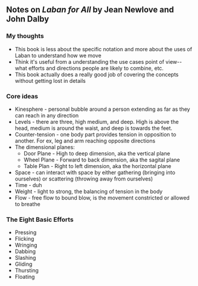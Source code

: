 ## Notes on _Laban for All_ by Jean Newlove and John Dalby 

### My thoughts
* This book is less about the specific notation and more about the uses of Laban to understand how we move
* Think it's useful from a understanding the use cases point of view--what efforts and directions people are likely to combine, etc.
* This book actually does a really good job of covering the concepts without getting lost in details

### Core ideas
* Kinesphere - personal bubble around a person extending as far as they can reach in any direction 
* Levels - there are three, high medium, and deep. High is above the head, medium is around the waist, and deep is towards the feet.
* Counter-tension - one body part provides tension in opposition to another. For ex, leg and arm reaching opposite directions
* The dimensional planes:
    * Door Plane - High to deep dimension, aka the vertical plane
    * Wheel Plane - Forward to back dimension, aka the sagital plane
    * Table Plan - Right to left dimension, aka the horizontal plane
* Space - can interact with space by either gathering (bringing into ourselves) or scattering (throwing away from ourselves)
* Time - duh
* Weight - light to strong, the balancing of tension in the body
* Flow - free flow to bound blow, is the movement constricted or allowed to breathe

### The Eight Basic Efforts
* Pressing
* Flicking
* Wringing
* Dabbing
* Slashing
* Gliding
* Thursting
* Floating

